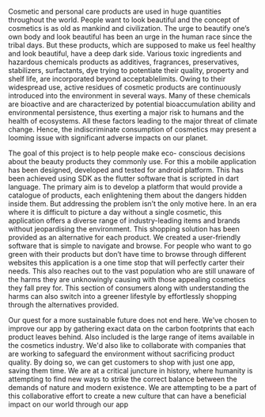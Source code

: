 Cosmetic and personal care products are used in huge quantities throughout the world. People want to look beautiful and the concept of cosmetics is as old as mankind and civilization. The urge to beautify one’s own body and look beautiful has been an urge in the human race since the tribal days. But these products, which are supposed to make us feel
healthy and look beautiful, have a deep dark side. Various toxic ingredients and hazardous chemicals products as additives, fragrances, preservatives, stabilizers, surfactants, dye trying to potentiate their
quality, property and shelf life, are incorporated beyond acceptablelimits. Owing to their widespread use, active residues of cosmetic products are continuously introduced into the environment in several ways. Many of these chemicals are bioactive and are characterized by
potential bioaccumulation ability and environmental persistence, thus exerting a major risk to humans and the health of ecosystems. All these factors leading to the major threat of climate change. Hence, the
indiscriminate consumption of cosmetics may present a looming issue with significant adverse impacts on our planet.

The goal of this project is to help people make eco- conscious decisions about the beauty products they commonly use. For this a mobile application has been designed, developed and tested for android platform. This has been achieved using SDK as the flutter software that is scripted in dart language. The primary aim is to develop a platform that
would provide a catalogue of products, each enlightening them about the dangers hidden inside them. But addressing the problem isn’t the only motive here. In an era where it is difficult to picture a day without a single cosmetic, this application offers a diverse range of industry-leading
items and brands without jeopardising the environment. This shopping solution has been provided as an alternative for each product. We created a user-friendly software that is simple to navigate and browse. For people who want to go green with their products but don’t have time to browse through different websites this application is a one time stop that will perfectly carter their needs. This also reaches out to the vast population who are still unaware of the harms they are unknowingly causing with those appealing cosmetics they fall prey for. This section of consumers along with understanding the harms can also switch into a greener lifestyle by effortlessly shopping through the alternatives provided.

Our quest for a more sustainable future does not end here. We've chosen to improve our app by gathering exact data on the carbon footprints that each product leaves behind. Also included is the large range of items available in the cosmetics industry. We'd also like to collaborate with
companies that are working to safeguard the environment without sacrificing product quality. By doing so, we can get customers to shop with just one app, saving them time. We are at a critical juncture in history, where humanity is attempting to find new ways to strike the correct balance between the demands of nature and modern existence.
We are attempting to be a part of this collaborative effort to create a new culture that can have a beneficial impact on our world through our app
